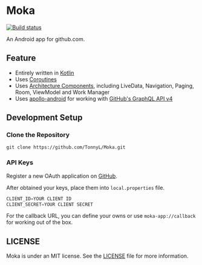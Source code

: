 # Moka

[![Build status](https://github.com/TonnyL/Moka/workflows/build/badge.svg)](https://github.com/TonnyL/Moka/actions?query=workflow%3Abuild)

An Android app for github.com.

## Feature
+ Entirely written in [Kotlin](https://kotlinlang.org/)
+ Uses [Coroutines](https://github.com/Kotlin/kotlinx.coroutines)
+ Uses [Architecture Components](https://developer.android.com/topic/libraries/architecture/), including LiveData, Navigation, Paging, Room, ViewModel and Work Manager
+ Uses [apollo-android](https://github.com/apollographql/apollo-android) for working with [GitHub's GraphQL API v4](https://developer.github.com/v4/)

## Development Setup
### Clone the Repository
```shell
git clone https://github.com/TonnyL/Moka.git
```

### API Keys
Register a new OAuth application on [GitHub](https://github.com/settings/applications/new).

After obtained your keys, place them into `local.properties` file.

```java
CLIENT_ID=YOUR CLIENT ID
CLIENT_SECRET=YOUR CLIENT SECRET
```

For the callback URL, you can define your owns or use `moka-app://callback` for working out of the box.

## LICENSE
Moka is under an MIT license. See the [LICENSE](LICENSE) file for more information.
